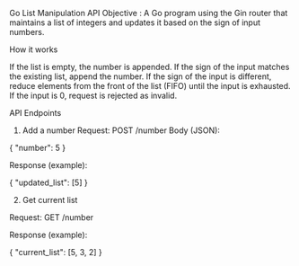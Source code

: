 Go List Manipulation API
Objective : A Go program using the Gin router that maintains a list of integers and updates it based on the sign of input numbers.

How it works

If the list is empty, the number is appended.
If the sign of the input matches the existing list, append the number.
If the sign of the input is different, reduce elements from the front of the list (FIFO) until the input is exhausted.
If the input is 0, request is rejected as invalid.

API Endpoints
1. Add a number
Request:
POST /number
Body (JSON):

{ "number": 5 }

Response (example):

{
  "updated_list": [5]
}


2. Get current list

Request:
GET /number


Response (example):

{
  "current_list": [5, 3, 2]
}
